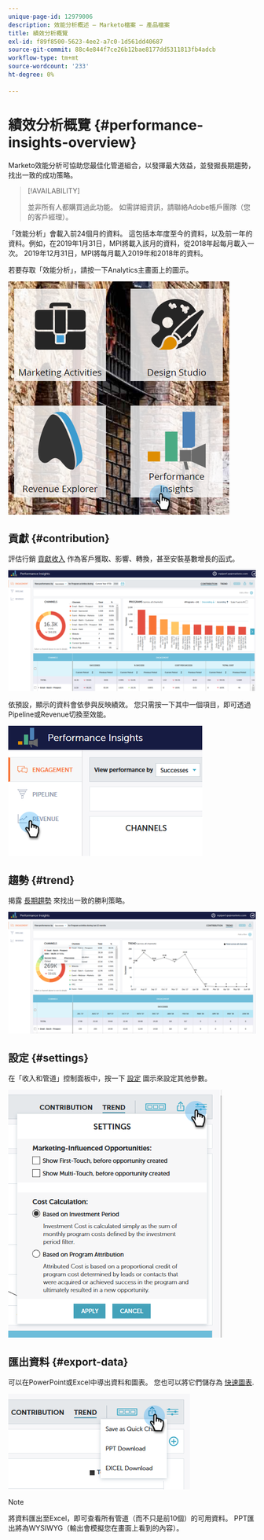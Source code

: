 ```yaml
---
unique-page-id: 12979006
description: 效能分析概述 — Marketo檔案 — 產品檔案
title: 績效分析概覽
exl-id: f89f8500-5623-4ee2-a7c0-1d561dd40687
source-git-commit: 88c4e844f7ce26b12bae8177dd5311813fb4adcb
workflow-type: tm+mt
source-wordcount: '233'
ht-degree: 0%

---
```


# 績效分析概覽 {#performance-insights-overview}

Marketo效能分析可協助您最佳化管道組合，以發揮最大效益，並發掘長期趨勢，找出一致的成功策略。

>[!AVAILABILITY]
>
>並非所有人都購買過此功能。 如需詳細資訊，請聯絡Adobe帳戶團隊（您的客戶經理）。

「效能分析」會載入前24個月的資料。 這包括本年度至今的資料，以及前一年的資料。例如，在2019年1月31日，MPI將載入該月的資料，從2018年起每月載入一次。 2019年12月31日，MPI將每月載入2019年和2018年的資料。

若要存取「效能分析」，請按一下Analytics主畫面上的圖示。

![](assets/one.png)

## 貢獻 {#contribution}

評估行銷 [貢獻收入](/help/marketo/product-docs/reporting/performance-insights/performance-insights-contribution-overview.md) 作為客戶獲取、影響、轉換，甚至安裝基數增長的函式。

![](assets/two.png)

依預設，顯示的資料會依參與反映績效。 您只需按一下其中一個項目，即可透過Pipeline或Revenue切換至效能。

![](assets/3.png)

## 趨勢 {#trend}

揭露 [長期趨勢](/help/marketo/product-docs/reporting/performance-insights/performance-insights-trend-overview.md) 來找出一致的勝利策略。

![](assets/4.png)

## 設定 {#settings}

在「收入和管道」控制面板中，按一下 [設定](/help/marketo/product-docs/reporting/performance-insights/performance-insights-settings.md) 圖示來設定其他參數。

![](assets/5.png)

## 匯出資料 {#export-data}

可以在PowerPoint或Excel中導出資料和圖表。 您也可以將它們儲存為 [快速圖表](/help/marketo/product-docs/reporting/performance-insights/performance-insights-quick-charts.md).

![](assets/6.png)

>[!NOTE]
>
>將資料匯出至Excel，即可查看所有管道（而不只是前10個）的可用資料。 PPT匯出將為WYSIWYG（輸出會模擬您在畫面上看到的內容）。
